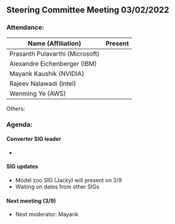 ## Steering Committee Meeting 03/02/2022

### Attendance:

| Name (Affiliation)              | Present  |
| ------------------------------- | -------- |
| Prasanth Pulavarthi (Microsoft) |       |
| Alexandre Eichenberger (IBM)    |       |
| Mayank Kaushik (NVIDIA)         |       |
| Rajeev Nalawadi (Intel)         |       |
| Wenming Ye (AWS)                |       |

Others: 

### Agenda:

  #### Converter SIG leader
  -

  #### SIG updates
  - Model zoo SIG (Jacky) will present on 3/9
  - Waiting on dates from other SIGs
  
  #### Next meeting (3/9)
  - Next moderator: Mayank
  
